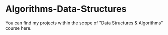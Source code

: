 # Algorithms-Data-Structures
You can find my projects within the scope of "Data Structures &amp; Algorithms" course here.
